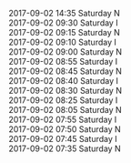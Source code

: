 2017-09-02 14:35 Saturday  N  
2017-09-02 09:30 Saturday  I  
2017-09-02 09:15 Saturday  N  
2017-09-02 09:10 Saturday  I  
2017-09-02 09:00 Saturday  N  
2017-09-02 08:55 Saturday  I  
2017-09-02 08:45 Saturday  N  
2017-09-02 08:40 Saturday  I  
2017-09-02 08:30 Saturday  N  
2017-09-02 08:25 Saturday  I  
2017-09-02 08:05 Saturday  N  
2017-09-02 07:55 Saturday  I  
2017-09-02 07:50 Saturday  N  
2017-09-02 07:45 Saturday  I  
2017-09-02 07:35 Saturday  N  
